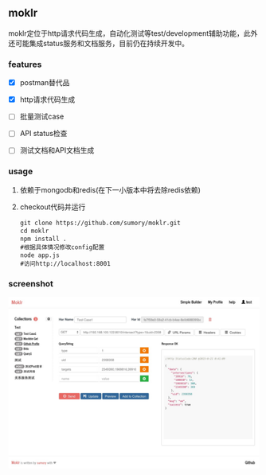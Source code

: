 ## moklr

moklr定位于http请求代码生成，自动化测试等test/development辅助功能，此外还可能集成status服务和文档服务，目前仍在持续开发中。


### features

- [X] postman替代品
- [X] http请求代码生成
- [ ] 批量测试case
- [ ] API status检查
- [ ] 测试文档和API文档生成


### usage

1. 依赖于mongodb和redis(在下一小版本中将去除redis依赖)
2. checkout代码并运行

	```
	git clone https://github.com/sumory/moklr.git
	cd moklr
	npm install .
	#根据具体情况修改config配置
	node app.js
	#访问http://localhost:8001
	```

### screenshot

![](assets/screenshot.png)

